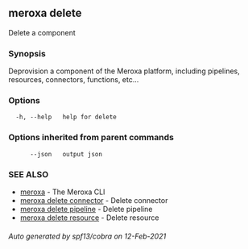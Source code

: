 ## meroxa delete

Delete a component

### Synopsis

Deprovision a component of the Meroxa platform, including pipelines,
 resources, connectors, functions, etc...

### Options

```
  -h, --help   help for delete
```

### Options inherited from parent commands

```
      --json   output json
```

### SEE ALSO

* [meroxa](meroxa.md)	 - The Meroxa CLI
* [meroxa delete connector](meroxa_delete_connector.md)	 - Delete connector
* [meroxa delete pipeline](meroxa_delete_pipeline.md)	 - Delete pipeline
* [meroxa delete resource](meroxa_delete_resource.md)	 - Delete resource

###### Auto generated by spf13/cobra on 12-Feb-2021
